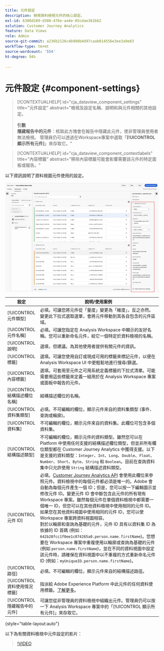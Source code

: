 ```yaml
---
title: 元件設定
description: 檢視資料檢視元件的核心設定。
exl-id: 6300d289-d308-476e-aa4e-05cdae361bb2
solution: Customer Journey Analytics
feature: Data Views
role: Admin
source-git-commit: a236b2126c4b998b4d97caab014556e3ee3a9e83
workflow-type: tm+mt
source-wordcount: '554'
ht-degree: 94%

---
```


# 元件設定 {#component-settings}

<!-- markdownlint-disable MD034 -->

>[!CONTEXTUALHELP]
>id="cja_dataview_component_settings"
>title="元件設定"
>abstract="檢視及設定名稱、說明和與元件相關的其他設定。<br/><br/>**引數&#x200B;**<br/>**隱藏報告中的元件**：核取此方塊會在報告中隱藏此元件，使非管理員使用者無法檢視。 管理員仍可以透過在Workspace專案中選取「**[!UICONTROL 顯示所有元件]**」來存取它。"

<!-- markdownlint-enable MD034 -->

<!-- markdownlint-disable MD034 -->

>[!CONTEXTUALHELP]
>id="cja_dataview_component_contextlabels"
>title="內容標籤"
>abstract="移除內容標籤可能會影響需要該元件的特定面板或報告。"

<!-- markdownlint-enable MD034 -->


以下資訊說明了資料視圖元件使用的設定。

![本節所述的元件設定](../assets/component-settings.png)

| 設定 | 說明/使用案例 |
| --- | --- |
| [!UICONTROL 元件類型] | 必填。可讓您將元件從「量度」變更為「維度」，反之亦然。變更此下拉式選取選單，會將元件移動到其各自包含的元件區域。 |
| [!UICONTROL 元件名稱] | 必填。可讓您指定在 Analysis Workspace 中顯示的友好名稱。您可以重新命名元件，給它一個特定於資料檢視的名稱。 |
| [!UICONTROL 說明] | 選填，但建議。為其他使用者提供有關元件的資訊。 |
| [!UICONTROL 標籤] | 選填。可讓您使用自訂或現成可用的標籤來標記元件，以便在 Analysis Workspace UI 中更輕鬆地進行搜尋/篩選。 |
| [!UICONTROL 內容標籤] | 選填。可套用至元件之可用系統定義標籤的下拉式清單。可能需要用這些標籤來定義一組用於在 Analysis Workspace 專案或面板中報告的元件。 |
| [!UICONTROL 結構描述欄位名稱] | 結構描述欄位的名稱。 |
| [!UICONTROL 資料集類型] | 必填。不可編輯的欄位，顯示元件來自的資料集類型 (事件、查詢或輪廓)。 |
| [!UICONTROL 資料集] | 不可編輯的欄位，顯示元件來自的資料集。此欄位可包含多個資料集。 |
| [!UICONTROL 結構描述類型] | 不可編輯的欄位，顯示元件的資料類型。雖然您可以在 Platform 中使用任何支援的結構描述欄位類型，但並非所有欄位類型都在 Customer Journey Analytics 中獲得支援。以下是支援的資料類型：`Integer`、`Int`、`Long`、`Double`、`Float`、`Number`、`Short`、`Byte`、`String` 和 `Boolean`。目前在查詢資料集中只允許使用 `String` 結構描述資料類型。 |
| [!UICONTROL 元件 ID] | 必填。[Customer Journey Analytics API](https://adobe.io/cja-apis/docs) 會使用此欄位來參照元件。資料檢視中的每個元件都必須是唯一的。Adobe 會自動為每個元件產生一個 ID；但是，您可以按一下編輯圖示並修改元件 ID。變更元件 ID 會中斷包含此元件的所有現有 Workspace 專案。雖然每個元件在單個資料檢視中都需要一個唯一 ID，但您可以在其他資料檢視中使用相同的元件 ID。如果您在其他資料視圖中使用相同的元件 ID，您可以使 Workspace 專案跨資料視圖相容。<br/>對於以輪廓和查詢為基礎的元件，元件 ID 具有以資料集 ID 為依據的 ID 首碼 (例如：`642b28fcc1f0ee1c074265a0.person.name.firstName`)。您想要在 Workspace 專案中重複使用以輪廓或查詢為基礎的元件 (例如 `person.name.firstName`)，並在不同的資料視圖中設定該元件時，請確保在資料視圖中以不重複的方式重新命名元件 ID (例如：`myUniqueID.person.name.firstName`)。 |
| [!UICONTROL 路徑] | 必填。不可編輯的欄位，顯示元件來自的結構描述路徑。 |
| [!UICONTROL 資料使用情況標籤] | 指派給 Adobe Experience Platform 中此元件的任何資料使用標籤。[了解更多](/help/data-views/data-governance.md)。 |
| [!UICONTROL 隱藏報告中的元件] | 可讓您從非管理員的資料檢視中組織出元件。管理員仍可以按一下 Analysis Workspace 專案中的「[!UICONTROL 顯示所有元件]」來存取它。 |

{style="table-layout:auto"}

以下為有關資料檢視中元件設定的影片：

>[!VIDEO](https://video.tv.adobe.com/v/333112/?quality=12)
